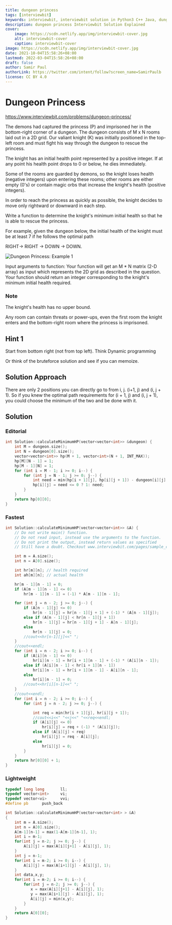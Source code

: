 ```yaml
---
title: dungeon princess
tags: [interviewbit]
keywords: interviewbit, interviewbit solution in Python3 C++ Java, dungeon princess solution
description: dungeon princess Interviewbit Solution Explained
cover:
    image: https://scdn.netlify.app/img/interviewbit-cover.jpg
    alt: interviewbit-cover
    caption: interviewbit-cover
image: https://scdn.netlify.app/img/interviewbit-cover.jpg
date: 2021-10-04T15:58:26+08:00
lastmod: 2022-03-04T15:58:26+08:00
draft: false
author: Samir Paul
authorLink: https://twitter.com/intent/follow?screen_name=SamirPaulb
license: CC BY 4.0
---
```


# Dungeon Princess

https://www.interviewbit.com/problems/dungeon-princess/

The demons had captured the princess (P) and imprisoned her in the bottom-right corner of a dungeon. The dungeon consists of M x N rooms laid out in a 2D grid. Our valiant knight (K) was initially positioned in the top-left room and must fight his way through the dungeon to rescue the princess.

The knight has an initial health point represented by a positive integer. If at any point his health point drops to 0 or below, he dies immediately.

Some of the rooms are guarded by demons, so the knight loses health (negative integers) upon entering these rooms; other rooms are either empty (0's) or contain magic orbs that increase the knight's health (positive integers).

In order to reach the princess as quickly as possible, the knight decides to move only rightward or downward in each step.

Write a function to determine the knight's minimum initial health so that he is able to rescue the princess.

For example, given the dungeon below, the initial health of the knight must be at least 7 if he follows the optimal path

RIGHT-> RIGHT -> DOWN -> DOWN.

![Dungeon Princess: Example 1](http://i.imgur.com/5a6Neu4.png)

Input arguments to function:
Your function will get an M * N matrix (2-D array) as input which represents the 2D grid as described in the question. Your function should return an integer corresponding to the knight's minimum initial health required. 

### Note

The knight's health has no upper bound.

Any room can contain threats or power-ups, even the first room the knight enters and the bottom-right room where the princess is imprisoned.

## Hint 1

Start from bottom right (not from top left). 
Think Dynamic programming

Or think of the bruteforce solution and see if you can memoize.

## Solution Approach

There are only 2 positions you can directly go to from i, j. (i+1, j) and (i, j + 1). 
So if you knew the optimal path requirements for (i + 1, j) and (i, j + 1), you could choose the minimum of the two and be done with it.

## Solution

### Editorial
```cpp
int Solution::calculateMinimumHP(vector<vector<int>> &dungeon) {
    int M = dungeon.size();
    int N = dungeon[0].size();
    vector<vector<int>> hp(M + 1, vector<int>(N + 1, INT_MAX));
    hp[M][N - 1] = 1;
    hp[M - 1][N] = 1;
    for (int i = M - 1; i >= 0; i--) {
        for (int j = N - 1; j >= 0; j--) {
            int need = min(hp[i + 1][j], hp[i][j + 1]) - dungeon[i][j];
            hp[i][j] = need <= 0 ? 1: need;
        }
    }
    return hp[0][0];
}
```

### Fastest
```cpp
int Solution::calculateMinimumHP(vector<vector<int>> &A) {
    // Do not write main() function.
    // Do not read input, instead use the arguments to the function.
    // Do not print the output, instead return values as specified
    // Still have a doubt. Checkout www.interviewbit.com/pages/sample_codes/ for more details

    int m = A.size();
    int n = A[0].size();

    int hr[m][n]; // health required
    int ah[m][n]; // actual health

    hr[m - 1][n - 1] = 0;
    if (A[m - 1][n - 1] <= 0)
        hr[m - 1][n - 1] = (-1) * A[m - 1][n - 1];

    for (int j = n - 2; j >= 0; j--) {
        if (A[n - 1][j] <= 0)
            hr[n - 1][j] = hr[n - 1][j + 1] + (-1) * (A[n - 1][j]);
        else if (A[n - 1][j] < hr[n - 1][j + 1])
            hr[n - 1][j] = hr[n - 1][j + 1] - A[n - 1][j];
        else
            hr[n - 1][j] = 0;
        //cout<<hr[n-1][j]<<" ";
    }
    //cout<<endl;
    for (int i = n - 2; i >= 0; i--) {
        if (A[i][n - 1] <= 0)
            hr[i][n - 1] = hr[i + 1][n - 1] + (-1) * (A[i][n - 1]);
        else if (A[i][n - 1] < hr[i + 1][n - 1])
            hr[i][n - 1] = hr[i + 1][n - 1] - A[i][n - 1];
        else
            hr[i][n - 1] = 0;
        //cout<<hr[i][n-1]<<" ";
    }
    //cout<<endl;
    for (int i = n - 2; i >= 0; i--) {
        for (int j = n - 2; j >= 0; j--) {

            int req = min(hr[i + 1][j], hr[i][j + 1]);
            //cout<<i<<" "<<j<<" "<<req<<endl;
            if (A[i][j] <= 0)
                hr[i][j] = req + (-1) * (A[i][j]);
            else if (A[i][j] < req)
                hr[i][j] = req - A[i][j];
            else
                hr[i][j] = 0;
        }
    }
    return hr[0][0] + 1;
}

```

### Lightweight
```cpp
typedef long long       ll;
typedef vector<int>     vi;
typedef vector<vi>      vvi;
#define pb      push_back

int Solution::calculateMinimumHP(vector<vector<int> > &A) 
{
    int m = A.size();
	int n = A[0].size();
	A[m-1][n-1] = max(1-A[m-1][n-1], 1);	
	int i = m-1;
	for(int j = n-2; j >= 0; j--) {
		A[i][j] = max(A[i][j+1] - A[i][j], 1);
	}
	int j = n-1;
	for(int i = m-2; i >= 0; i--) {
		A[i][j] = max(A[i+1][j] - A[i][j], 1);
	}
	int data,x,y;
	for(int i = m-2; i >= 0; i--) {
		for(int j = n-2; j >= 0; j--) {
	       x = max(A[i][j+1] - A[i][j], 1);
	       y = max(A[i+1][j] - A[i][j], 1);
	       A[i][j] = min(x,y);
		}			
	}
	return A[0][0];
}
```

